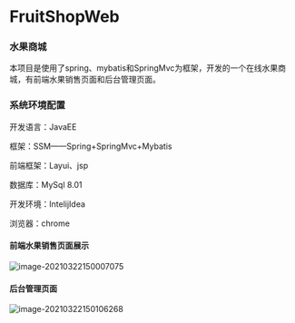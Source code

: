 # FruitShopWeb
### 水果商城

本项目是使用了spring、mybatis和SpringMvc为框架，开发的一个在线水果商城，有前端水果销售页面和后台管理页面。
### 系统环境配置

开发语言：JavaEE

框架：SSM——Spring+SpringMvc+Mybatis

前端框架：Layui、jsp

数据库：MySql 8.01

开发环境：IntelijIdea

浏览器：chrome

#### 前端水果销售页面展示

 ![image-20210322150007075](C:\Users\zhouyi\AppData\Roaming\Typora\typora-user-images\image-20210322150007075.png)

#### 后台管理页面

![image-20210322150106268](C:\Users\zhouyi\AppData\Roaming\Typora\typora-user-images\image-20210322150106268.png)